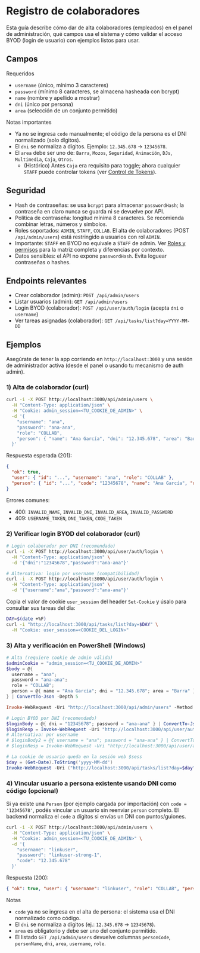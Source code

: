 # Registro de colaboradores

Esta guía describe cómo dar de alta colaboradores (empleados) en el panel de administración, qué campos usa el sistema y cómo validar el acceso BYOD (login de usuario) con ejemplos listos para usar.

## Campos

Requeridos
- `username` (único, mínimo 3 caracteres)
- `password` (mínimo 8 caracteres, se almacena hasheada con bcrypt)
- `name` (nombre y apellido a mostrar)
- `dni` (único por persona)
- `area` (selección de un conjunto permitido)

Notas importantes
- Ya no se ingresa `code` manualmente; el código de la persona es el DNI normalizado (solo dígitos).
- El `dni` se normaliza a dígitos. Ejemplo: `12.345.678` → `12345678`.
- El `area` debe ser uno de: `Barra`, `Mozos`, `Seguridad`, `Animación`, `DJs`, `Multimedia`, `Caja`, `Otros`.
  - (Histórico) Antes `Caja` era requisito para toggle; ahora cualquier `STAFF` puede controlar tokens (ver [Control de Tokens](./tokens-control.md)).

## Seguridad

- Hash de contraseñas: se usa `bcrypt` para almacenar `passwordHash`; la contraseña en claro nunca se guarda ni se devuelve por API.
- Política de contraseña: longitud mínima 8 caracteres. Se recomienda combinar letras, números y símbolos.
- Roles soportados: `ADMIN`, `STAFF`, `COLLAB`. El alta de colaboradores (POST `/api/admin/users`) está restringido a usuarios con rol `ADMIN`.
- Importante: `STAFF` en BYOD no equivale a `STAFF` de admin. Ver [Roles y permisos](./roles.md) para la matriz completa y diferencias por contexto.
- Datos sensibles: el API no expone `passwordHash`. Evita loguear contraseñas o hashes.

## Endpoints relevantes

- Crear colaborador (admin): `POST /api/admin/users`
- Listar usuarios (admin): `GET /api/admin/users`
- Login BYOD (colaborador): `POST /api/user/auth/login` (acepta `dni` o `username`)
- Ver tareas asignadas (colaborador): `GET /api/tasks/list?day=YYYY-MM-DD`

## Ejemplos

Asegúrate de tener la app corriendo en `http://localhost:3000` y una sesión de administrador activa (desde el panel o usando tu mecanismo de auth admin).

### 1) Alta de colaborador (curl)

```bash
curl -i -X POST http://localhost:3000/api/admin/users \
  -H "Content-Type: application/json" \
  -H "Cookie: admin_session=<TU_COOKIE_DE_ADMIN>" \
  -d '{
    "username": "ana",
    "password": "ana-ana",
    "role": "COLLAB",
    "person": { "name": "Ana García", "dni": "12.345.678", "area": "Barra" }
  }'
```

Respuesta esperada (201):
```json
{
  "ok": true,
  "user": { "id": "...", "username": "ana", "role": "COLLAB" },
  "person": { "id": "...", "code": "12345678", "name": "Ana García", "dni": "12345678", "area": "Barra" }
}
```

Errores comunes:
- 400: `INVALID_NAME`, `INVALID_DNI`, `INVALID_AREA`, `INVALID_PASSWORD`
- 409: `USERNAME_TAKEN`, `DNI_TAKEN`, `CODE_TAKEN`

### 2) Verificar login BYOD del colaborador (curl)

```bash
# Login colaborador por DNI (recomendado)
curl -i -X POST http://localhost:3000/api/user/auth/login \
  -H "Content-Type: application/json" \
  -d '{"dni":"12345678","password":"ana-ana"}'

# Alternativa: login por username (compatibilidad)
curl -i -X POST http://localhost:3000/api/user/auth/login \
  -H "Content-Type: application/json" \
  -d '{"username":"ana","password":"ana-ana"}'
```

Copia el valor de cookie `user_session` del header `Set-Cookie` y úsalo para consultar sus tareas del día:

```bash
DAY=$(date +%F)
curl -i "http://localhost:3000/api/tasks/list?day=$DAY" \
  -H "Cookie: user_session=<COOKIE_DEL_LOGIN>"
```

### 3) Alta y verificación en PowerShell (Windows)

```powershell
# Alta (requiere cookie de admin válida)
$adminCookie = "admin_session=<TU_COOKIE_DE_ADMIN>"
$body = @{ 
  username = "ana";
  password = "ana-ana";
  role = "COLLAB";
  person = @{ name = "Ana García"; dni = "12.345.678"; area = "Barra" } 
} | ConvertTo-Json -Depth 5

Invoke-WebRequest -Uri "http://localhost:3000/api/admin/users" -Method Post -ContentType "application/json" -Headers @{ Cookie = $adminCookie } -Body $body | Select-Object -ExpandProperty StatusCode

# Login BYOD por DNI (recomendado)
$loginBody = @{ dni = "12345678"; password = "ana-ana" } | ConvertTo-Json
$loginResp = Invoke-WebRequest -Uri "http://localhost:3000/api/user/auth/login" -Method Post -ContentType "application/json" -Body $loginBody -SessionVariable sess
# Alternativa: por username
# $loginBody2 = @{ username = "ana"; password = "ana-ana" } | ConvertTo-Json
# $loginResp = Invoke-WebRequest -Uri "http://localhost:3000/api/user/auth/login" -Method Post -ContentType "application/json" -Body $loginBody2 -SessionVariable sess

# La cookie de usuario queda en la sesión web $sess
$day = (Get-Date).ToString('yyyy-MM-dd')
Invoke-WebRequest -Uri ("http://localhost:3000/api/tasks/list?day=$day") -WebSession $sess | Select-Object -ExpandProperty StatusCode
```

### 4) Vincular usuario a persona existente usando DNI como código (opcional)

Si ya existe una `Person` (por ejemplo cargada por importación) con `code = '12345678'`, podés vincular un usuario sin reenviar `person` completo. El backend normaliza el `code` a dígitos si envías un DNI con puntos/guiones.

```bash
curl -i -X POST http://localhost:3000/api/admin/users \
  -H "Content-Type: application/json" \
  -H "Cookie: admin_session=<TU_COOKIE_DE_ADMIN>" \
  -d '{
    "username": "linkuser",
    "password": "linkuser-strong-1",
    "code": "12.345.678"
  }'
```

Respuesta (200):
```json
{ "ok": true, "user": { "username": "linkuser", "role": "COLLAB", "personCode": "12345678" } }
```

Notas
- `code` ya no se ingresa en el alta de persona: el sistema usa el DNI normalizado como código.
- El `dni` se normaliza a dígitos (ej.: `12.345.678` → `12345678`).
- `area` es obligatorio y debe ser uno del conjunto permitido.
- El listado `GET /api/admin/users` devuelve columnas `personCode`, `personName`, `dni`, `area`, `username`, `role`.
